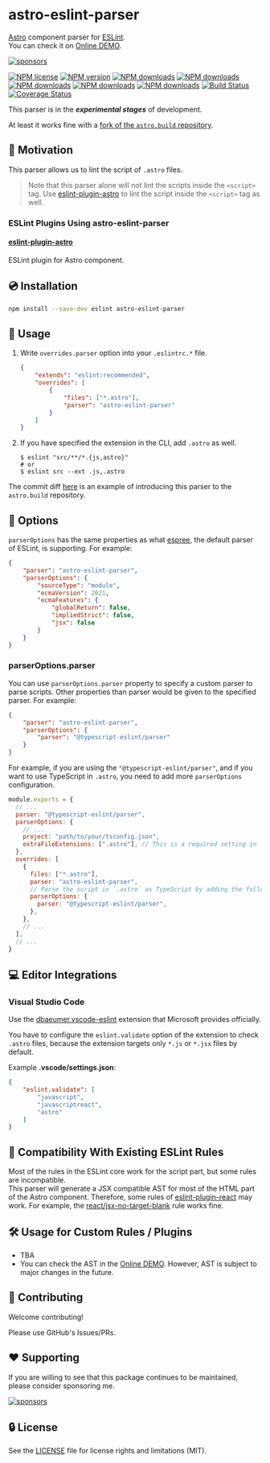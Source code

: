 # astro-eslint-parser

[Astro] component parser for [ESLint].  
You can check it on [Online DEMO](https://ota-meshi.github.io/astro-eslint-parser/playground).

[![sponsors](https://img.shields.io/badge/-Sponsor-fafbfc?logo=GitHub%20Sponsors)](https://github.com/sponsors/ota-meshi)

[![NPM license](https://img.shields.io/npm/l/astro-eslint-parser.svg)](https://www.npmjs.com/package/astro-eslint-parser)
[![NPM version](https://img.shields.io/npm/v/astro-eslint-parser.svg)](https://www.npmjs.com/package/astro-eslint-parser)
[![NPM downloads](https://img.shields.io/badge/dynamic/json.svg?label=downloads&colorB=green&suffix=/day&query=$.downloads&uri=https://api.npmjs.org//downloads/point/last-day/astro-eslint-parser&maxAge=3600)](http://www.npmtrends.com/astro-eslint-parser)
[![NPM downloads](https://img.shields.io/npm/dw/astro-eslint-parser.svg)](http://www.npmtrends.com/astro-eslint-parser)
[![NPM downloads](https://img.shields.io/npm/dm/astro-eslint-parser.svg)](http://www.npmtrends.com/astro-eslint-parser)
[![NPM downloads](https://img.shields.io/npm/dy/astro-eslint-parser.svg)](http://www.npmtrends.com/astro-eslint-parser)
[![NPM downloads](https://img.shields.io/npm/dt/astro-eslint-parser.svg)](http://www.npmtrends.com/astro-eslint-parser)
[![Build Status](https://github.com/ota-meshi/astro-eslint-parser/workflows/CI/badge.svg?branch=main)](https://github.com/ota-meshi/astro-eslint-parser/actions?query=workflow%3ACI)
[![Coverage Status](https://coveralls.io/repos/github/ota-meshi/astro-eslint-parser/badge.svg?branch=main)](https://coveralls.io/github/ota-meshi/astro-eslint-parser?branch=main)

This parser is in the ***experimental stages*** of development.

At least it works fine with a [fork of the `astro.build` repository](https://github.com/ota-meshi/astro.build/tree/eslint).

[@astrojs/compiler]: https://github.com/withastro/compiler

## :checkered_flag: Motivation

This parser allows us to lint the script of `.astro` files.

> Note that this parser alone will not lint the scripts inside the `<script>` tag. Use [eslint-plugin-astro] to lint the script inside the `<script>` tag as well.

### ESLint Plugins Using astro-eslint-parser

#### [eslint-plugin-astro]

ESLint plugin for Astro component.  

[eslint-plugin-astro]: https://ota-meshi.github.io/eslint-plugin-astro/

## 💿 Installation

```bash
npm install --save-dev eslint astro-eslint-parser
```

## 📖 Usage

1. Write `overrides.parser` option into your `.eslintrc.*` file.

    ```json
    {
        "extends": "eslint:recommended",
        "overrides": [
            {
                "files": ["*.astro"],
                "parser": "astro-eslint-parser"
            }
        ]
    }
    ```

2. If you have specified the extension in the CLI, add `.astro` as well.

    ```console
    $ eslint "src/**/*.{js,astro}"
    # or
    $ eslint src --ext .js,.astro
    ```

The commit diff [here](https://github.com/withastro/astro.build/compare/main...ota-meshi:eslint) is an example of introducing this parser to the `astro.build` repository.

## 🔧 Options

`parserOptions` has the same properties as what [espree](https://github.com/eslint/espree#usage), the default parser of ESLint, is supporting.
For example:

```json
{
    "parser": "astro-eslint-parser",
    "parserOptions": {
        "sourceType": "module",
        "ecmaVersion": 2021,
        "ecmaFeatures": {
            "globalReturn": false,
            "impliedStrict": false,
            "jsx": false
        }
    }
}
```

### parserOptions.parser

You can use `parserOptions.parser` property to specify a custom parser to parse scripts.
Other properties than parser would be given to the specified parser.
For example:

```json
{
    "parser": "astro-eslint-parser",
    "parserOptions": {
        "parser": "@typescript-eslint/parser"
    }
}
```

For example, if you are using the `"@typescript-eslint/parser"`, and if you want to use TypeScript in `.astro`, you need to add more `parserOptions` configuration.

```js
module.exports = {
  // ...
  parser: "@typescript-eslint/parser",
  parserOptions: {
    // ...
    project: "path/to/your/tsconfig.json",
    extraFileExtensions: [".astro"], // This is a required setting in `@typescript-eslint/parser` v5.
  },
  overrides: [
    {
      files: ["*.astro"],
      parser: "astro-eslint-parser",
      // Parse the script in `.astro` as TypeScript by adding the following configuration.
      parserOptions: {
        parser: "@typescript-eslint/parser",
      },
    },
    // ...
  ],
  // ...
}
```

## :computer: Editor Integrations

### Visual Studio Code

Use the [dbaeumer.vscode-eslint](https://marketplace.visualstudio.com/items?itemName=dbaeumer.vscode-eslint) extension that Microsoft provides officially.

You have to configure the `eslint.validate` option of the extension to check `.astro` files, because the extension targets only `*.js` or `*.jsx` files by default.

Example **.vscode/settings.json**:

```json
{
    "eslint.validate": [
        "javascript",
        "javascriptreact",
        "astro"
    ]
}
```

## :handshake: Compatibility With Existing ESLint Rules

Most of the rules in the ESLint core work for the script part, but some rules are incompatible.  
This parser will generate a JSX compatible AST for most of the HTML part of the Astro component. Therefore, some rules of [eslint-plugin-react] may work.
For example, the [react/jsx-no-target-blank] rule works fine.  

[eslint-plugin-react]: https://github.com/jsx-eslint/eslint-plugin-react/
[react/jsx-no-target-blank]: https://github.com/jsx-eslint/eslint-plugin-react/blob/master/docs/rules/jsx-no-target-blank.md

## :hammer_and_wrench: Usage for Custom Rules / Plugins

- TBA
- You can check the AST in the [Online DEMO](https://ota-meshi.github.io/astro-eslint-parser/). However, AST is subject to major changes in the future.

<!-- - [AST.md](./docs/AST.md) is AST specification. You can check it on the [Online DEMO](https://ota-meshi.github.io/astro-eslint-parser/). -->
<!-- - I have already [implemented some rules] in the [`@ota-meshi/eslint-plugin-astro`]. The source code for these rules will be helpful to you. -->

## :beers: Contributing

Welcome contributing!

Please use GitHub's Issues/PRs.

## :heart: Supporting

If you are willing to see that this package continues to be maintained, please consider sponsoring me.

[![sponsors](https://img.shields.io/badge/-Sponsor-fafbfc?logo=GitHub%20Sponsors)](https://github.com/sponsors/ota-meshi)

## :lock: License

See the [LICENSE](LICENSE) file for license rights and limitations (MIT).

[Astro]: https://astro.build/
[ESLint]: https://eslint.org/
